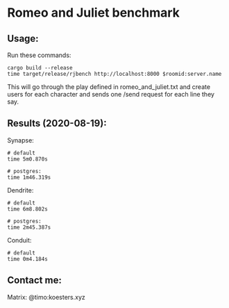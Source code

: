 # Romeo and Juliet benchmark

## Usage:

Run these commands:

```
cargo build --release
time target/release/rjbench http://localhost:8000 $roomid:server.name
```

This will go through the play defined in romeo_and_juliet.txt and create users
for each character and sends one /send request for each line they say.

## Results (2020-08-19):

Synapse:
```
# default
time 5m0.870s

# postgres:
time 1m46.319s
```

Dendrite:
```
# default
time 6m8.802s

# postgres:
time 2m45.387s
```


Conduit:
```
# default
time 0m4.184s
```

## Contact me:

Matrix: @timo:koesters.xyz
